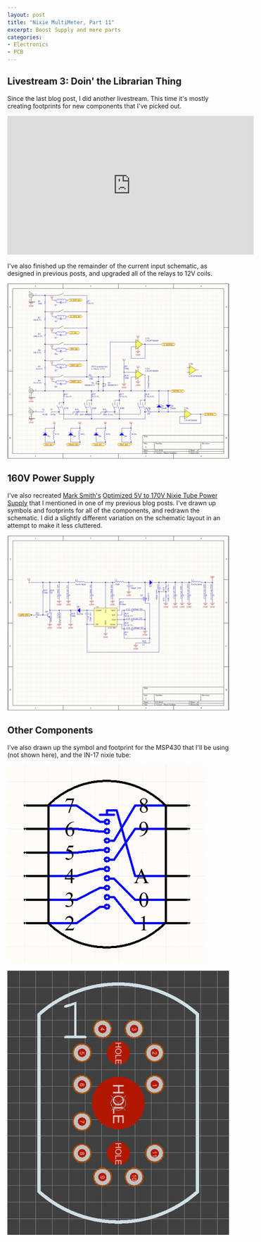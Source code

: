 ```yaml
---
layout: post
title: "Nixie MultiMeter, Part 11"
excerpt: Boost Supply and more parts
categories:
- Electronics
- PCB
---
```


## Livestream 3: Doin' the Librarian Thing

Since the last blog post, I did another livestream. This time it's mostly creating footprints for new components that I've picked out.

<iframe width="560" height="315" src="https://www.youtube.com/embed/qvJDnxZTX8g?rel=0" frameborder="0" allow="autoplay; encrypted-media" allowfullscreen="allowfullscreen">
</iframe>

I've also finished up the remainder of the current input schematic, as designed in previous posts, and upgraded all of the relays to 12V coils.

[![Input Schematic](/media/2018/02/21/input_thumb.png)](/media/2018/02/21/input.png)

## 160V Power Supply

I've also recreated [Mark Smith's](https://twitter.com/surfncircuits) [Optimized 5V to 170V Nixie Tube Power Supply](https://surfncircuits.com/2018/02/03/optimizing-the-5v-to-170v-nixie-tube-power-supply-design-part-2/) that I mentioned in one of my previous blog posts. I've drawn up symbols and footprints for all of the components, and redrawn the schematic. I did a slightly different variation on the schematic layout in an attempt to make it less cluttered.

[![160V Boost Schematic](/media/2018/02/21/boost_thumb.png)](/media/2018/02/21/boost.png)

## Other Components

I've also drawn up the symbol and footprint for the MSP430 that I'll be using (not shown here), and the IN-17 nixie tube:

![IN-17 Symbol](/media/2018/02/21/IN-17-symbol.png)

![IN-17 Footprint](/media/2018/02/21/IN-17-footprint.png)